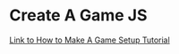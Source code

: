 # Create A Game JS


[Link to How to Make A Game Setup Tutorial](https://github.com/Enoch2k2/how-to-make-a-game-javascript-setup)